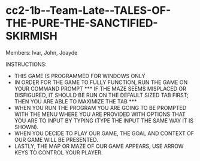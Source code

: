 # cc2-1b--Team-Late--TALES-OF-THE-PURE-THE-SANCTIFIED-SKIRMISH
Members: Ivar, John, Joayde


INSTRUCTIONS:
- THIS GAME IS PROGRAMMED FOR WINDOWS ONLY
- IN ORDER FOR THE GAME TO FULLY FUNCTION, RUN THE GAME ON YOUR COMMAND PROMPT
*** IF THE MAZE SEEMS MISPLACED OR DISFIGURED, IT SHOULD BE RUN ON THE DEFAULT SIZED TAB FIRST; THEN YOU ARE ABLE TO MAXIMIZE THE TAB ***
- WHEN YOU RUN THE PROGRAM YOU ARE GOING TO BE PROMPTED WITH THE MENU WHERE YOU ARE PROVIDED WITH OPTIONS THAT YOU ARE TO INPUT BY TYPING (TYPE THE INPUT THE SAME WAY IT IS SHOWN).
- WHEN YOU DECIDE TO PLAY OUR GAME, THE GOAL AND CONTEXT OF OUR GAME WILL BE PRESENTED.
- LASTLY, THE MAP OR MAZE OF OUR GAME APPEARS, USE ARROW KEYS TO CONTROL YOUR PLAYER.

